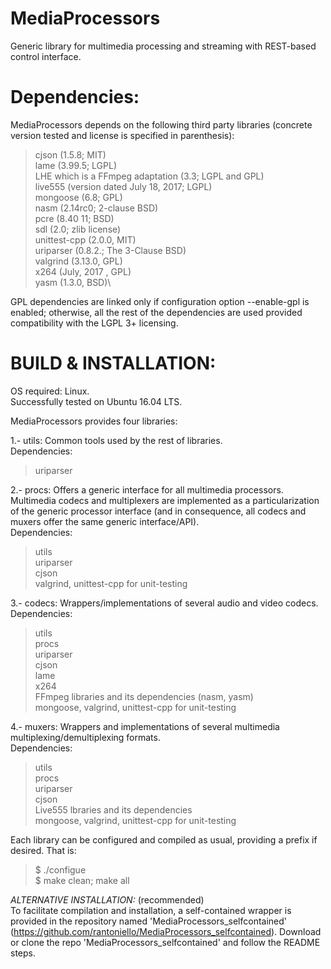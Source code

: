 # MediaProcessors
Generic library for multimedia processing and streaming with REST-based control 
interface.

Dependencies:
=============

MediaProcessors depends on the following third party libraries (concrete 
version tested and license is specified in parenthesis):

>cjson (1.5.8; MIT)\
>lame (3.99.5; LGPL)\
>LHE which is a FFmpeg adaptation (3.3; LGPL and GPL)\
>live555 (version dated July 18, 2017; LGPL)\
>mongoose (6.8; GPL)\
>nasm (2.14rc0; 2-clause BSD)\
>pcre (8.40 11; BSD)\
>sdl (2.0;  zlib license)\
>unittest-cpp (2.0.0, MIT)\
>uriparser (0.8.2.; The 3-Clause BSD)\
>valgrind (3.13.0, GPL)\
>x264 (July, 2017 , GPL)\
>yasm (1.3.0, BSD)\

GPL dependencies are linked only if configuration option --enable-gpl is enabled; 
otherwise, all the rest of the dependencies are used provided compatibility with 
the LGPL 3+ licensing.

BUILD & INSTALLATION:
=====================

OS required: Linux.\
Successfully tested on Ubuntu 16.04 LTS.

MediaProcessors provides four libraries:

1.- utils: Common tools used by the rest of libraries.\
Dependencies:
>uriparser

2.- procs: Offers a generic interface for all multimedia processors. Multimedia 
codecs and multiplexers are implemented as a particularization of the generic 
processor interface (and in consequence, all codecs and muxers offer the same 
generic interface/API).\
Dependencies:
>utils\
>uriparser\
>cjson\
>valgrind, unittest-cpp for unit-testing

3.- codecs: Wrappers/implementations of several audio and video codecs.\
Dependencies:
>utils\
>procs\
>uriparser\
>cjson\
>lame\
>x264\
>FFmpeg libraries and its dependencies (nasm, yasm)\
>mongoose, valgrind, unittest-cpp for unit-testing

4.- muxers: Wrappers and implementations of several multimedia 
multiplexing/demultiplexing formats.\
Dependencies:
>utils\
>procs\
>uriparser\
>cjson\
>Live555 lbraries and its dependencies\
>mongoose, valgrind, unittest-cpp for unit-testing

Each library can be configured and compiled as usual, providing a prefix if 
desired. That is:
>$ ./configue\
>$ make clean; make all

*ALTERNATIVE INSTALLATION:* (recommended)\
To facilitate compilation and installation, a self-contained wrapper is provided 
in the repository named 'MediaProcessors_selfcontained' 
(https://github.com/rantoniello/MediaProcessors_selfcontained).
Download or clone the repo 'MediaProcessors_selfcontained' and follow the README 
steps.
